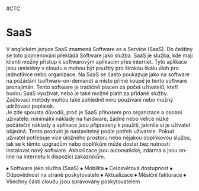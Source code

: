 #CTC 
# SaaS
V anglickém jazyce SaaS znamená Software as a Service (SaaS). Do češtiny se toto pojmenování překládá Software jako služba. SaaS je služba, kde mají klienti možný přístup k softwarovým aplikacím přes internet.  Tyto aplikace jsou umístěny v cloudu a mohou být použity pro širokou škálu úloh pro jednotlivce nebo organizace. 
Na SaaS se často poukazuje jako na software na požádání (software-on-demand) a místo přímé koupě je tento software pronajímán. Tento software je tradičně placen za počet uživatelů, kteří budou SaaS využívat, nebo je také možné platit za přidané služby. Zúčtovací metody mohou také zohlednit míru používání nebo možný udržovací poplatek.  
Je zde spousta důvodů, proč je SaaS přínosem pro organizace a osobní uživatele: minimální náklady na hardware, žádné nebo velice nízké počáteční náklady a aplikace jsou připraveny k použití, jakmile si je uživatel objedná. 
Tento produkt je nastavitelný podle potřeb uživatele. Pokud uživatel potřebuje více úložného prostoru nebo nějakou doplňkovou službu, tak se k těmto upgradům nebo doplňkům může dostat bez nutnosti instalovat nový software. Aktualizace jsou automatické, zdarma a jsou on-line na internetu k dispozici zákazníkům.

⦁	Software jako služba (SaaS)
⦁	Mobilita
⦁	Celosvětová dostupnost
⦁	Odpovědnost na straně poskytovatele
⦁	Aktualizace
⦁	Měsíční fakturace
⦁	Všechny části cloudu jsou spravovány poskytovatelem
